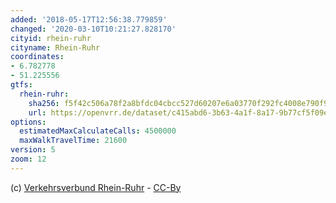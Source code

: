 ```yaml
---
added: '2018-05-17T12:56:38.779859'
changed: '2020-03-10T10:21:27.828170'
cityid: rhein-ruhr
cityname: Rhein-Ruhr
coordinates:
- 6.782778
- 51.225556
gtfs:
  rhein-ruhr:
    sha256: f5f42c506a78f2a8bfdc04cbcc527d60207e6a03770f292fc4008e790f9f91f3
    url: https://openvrr.de/dataset/c415abd6-3b63-4a1f-8a17-9b77cf5f09ec/resource/a2ca2c35-dbb0-4d1b-8c5f-adcb399229ac/download/2019_08_06-google_transit_verbundweit_mit_spnv.zip
options:
  estimatedMaxCalculateCalls: 4500000
  maxWalkTravelTime: 21600
version: 5
zoom: 12
---
```


(c) [Verkehrsverbund Rhein-Ruhr](https://www.openvrr.de/) - [CC-By](http://www.opendefinition.org/licenses/cc-by)
